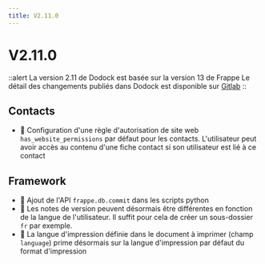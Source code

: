 ```yaml
---
title: V2.11.0
---
```


# V2.11.0

::alert
La version 2.11 de Dodock est basée sur la version 13 de Frappe
Le détail des changements publiés dans Dodock est disponible sur [Gitlab](https://gitlab.com/dokos/dodock/-/releases)
::

## Contacts

- :rocket: Configuration d'une règle d'autorisation de site web `has_website_permissions` par défaut pour les contacts. L'utilisateur peut avoir accès au contenu d'une fiche contact si son utilisateur est lié à ce contact


## Framework

- :rocket: Ajout de l'API `frappe.db.commit` dans les scripts python
- :rocket: Les notes de version peuvent désormais être différentes en fonction de la langue de l'utilisateur. Il suffit pour cela de créer un sous-dossier `fr` par exemple.
- :helicopter: La langue d'impression définie dans le document à imprimer (champ `language`) prime désormais sur la langue d'impression par défaut du format d'impression